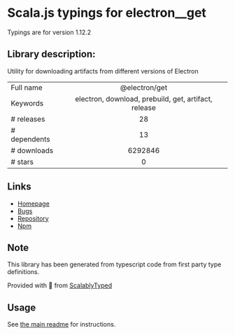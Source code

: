 
# Scala.js typings for electron__get

Typings are for version 1.12.2

## Library description:
Utility for downloading artifacts from different versions of Electron

|                    |                 |
| ------------------ | :-------------: |
| Full name          | @electron/get |
| Keywords           | electron, download, prebuild, get, artifact, release |
| # releases         | 28 |
| # dependents       | 13 |
| # downloads        | 6292846 |
| # stars            | 0 |

## Links
- [Homepage](https://github.com/electron/get#readme)
- [Bugs](https://github.com/electron/get/issues)
- [Repository](https://github.com/electron/get)
- [Npm](https://www.npmjs.com/package/%40electron%2Fget)
    


## Note
This library has been generated from typescript code from first party type definitions.

Provided with :purple_heart: from [ScalablyTyped](https://github.com/oyvindberg/ScalablyTyped)

## Usage
See [the main readme](../../readme.md) for instructions.


